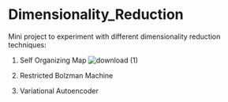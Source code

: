 # Dimensionality_Reduction
Mini project to experiment with different dimensionality reduction techniques: 

1. Self Organizing Map
   ![download (1)](https://github.com/user-attachments/assets/7a47846e-e855-4707-b190-5abe5e9c7f6b)

2. Restricted Bolzman Machine

  
3. Variational Autoencoder 
